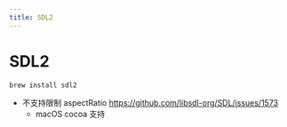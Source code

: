 ```yaml
---
title: SDL2
---
```


# SDL2

```bash
brew install sdl2
```

- 不支持限制 aspectRatio https://github.com/libsdl-org/SDL/issues/1573
  - macOS cocoa 支持
